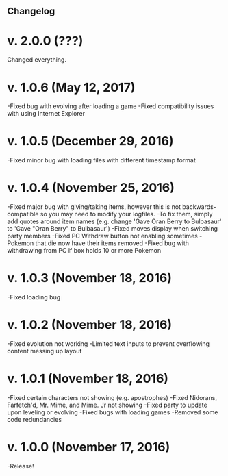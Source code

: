 ## Changelog

# v. 2.0.0 (???)
Changed everything.

# v. 1.0.6 (May 12, 2017)
-Fixed bug with evolving after loading a game
-Fixed compatibility issues with using Internet Explorer

# v. 1.0.5 (December 29, 2016)
-Fixed minor bug with loading files with different timestamp format

# v. 1.0.4 (November 25, 2016)
-Fixed major bug with giving/taking items, however this is not backwards-compatible so you may need to modify your logfiles.
	-To fix them, simply add quotes around item names (e.g. change 'Gave Oran Berry to Bulbasaur' to 'Gave "Oran Berry" to Bulbasaur')
-Fixed moves display when switching party members
-Fixed PC Withdraw button not enabling sometimes
-Pokemon that die now have their items removed
-Fixed bug with withdrawing from PC if box holds 10 or more Pokemon

# v. 1.0.3 (November 18, 2016)
-Fixed loading bug

# v. 1.0.2 (November 18, 2016)
-Fixed evolution not working
-Limited text inputs to prevent overflowing content messing up layout

# v. 1.0.1 (November 18, 2016)
-Fixed certain characters not showing (e.g. apostrophes)
-Fixed Nidorans, Farfetch'd, Mr. Mime, and Mime. Jr not showing
-Fixed party to update upon leveling or evolving
-Fixed bugs with loading games
-Removed some code redundancies

# v. 1.0.0 (November 17, 2016)
-Release!
